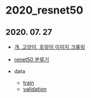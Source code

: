 # 2020_resnet50


## 2020. 07. 27


* [개, 고양이, 호랑이 이미지 크롤링]()


* [renet50 분류기]()


* data
  + [train]()
  + [validation]()
